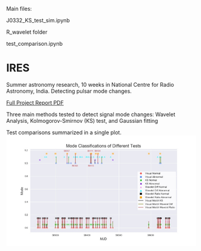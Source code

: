 Main files:

J0332_KS_test_sim.ipynb

R_wavelet folder

test_comparison.ipynb

# IRES
Summer astronomy research, 10 weeks in National Centre for Radio Astronomy, India. Detecting pulsar mode changes.

[Full Project Report PDF](IRES_Report.pdf)

Three main methods tested to detect signal mode changes: Wavelet Analysis, Kolmogorov-Smirnov (KS) test, and Gaussian fitting

Test comparisons summarized in a single plot.
![Alt text](/plots/test_comp.jpeg)
